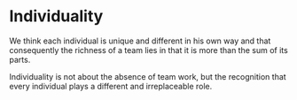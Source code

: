 # Individuality

We think each individual is unique and different in his own way and that consequently the richness of a team lies in that it is more than the sum of its parts.

Individuality is not about the absence of team work, but the recognition that every individual plays a different and irreplaceable role.

